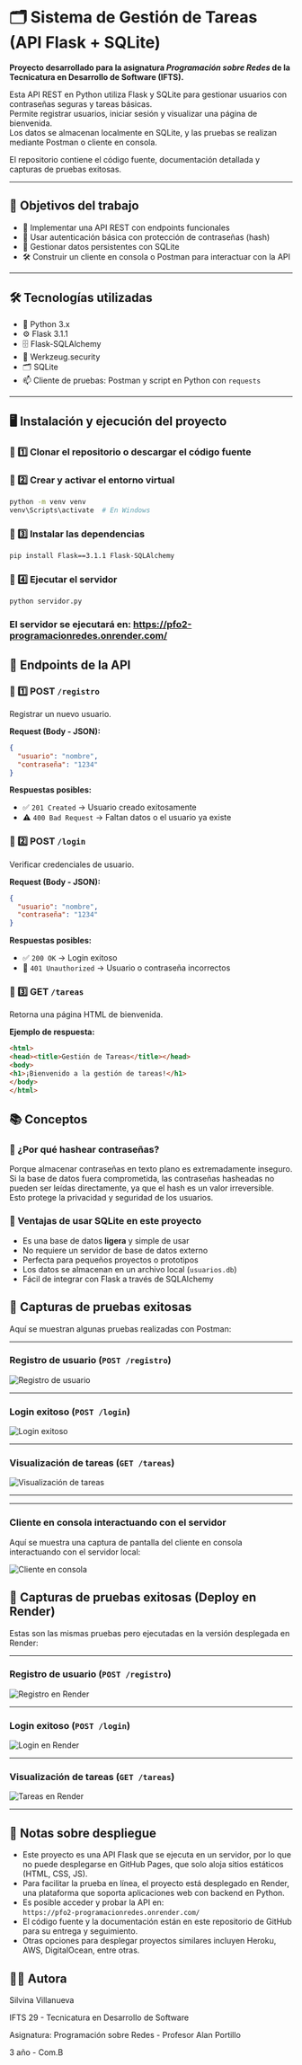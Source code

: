 # 🗂️ Sistema de Gestión de Tareas (API Flask + SQLite)

**Proyecto desarrollado para la asignatura _Programación sobre Redes_ de la Tecnicatura en Desarrollo de Software (IFTS).**

Esta API REST en Python utiliza Flask y SQLite para gestionar usuarios con contraseñas seguras y tareas básicas.  
Permite registrar usuarios, iniciar sesión y visualizar una página de bienvenida.  
Los datos se almacenan localmente en SQLite, y las pruebas se realizan mediante Postman o cliente en consola.

El repositorio contiene el código fuente, documentación detallada y capturas de pruebas exitosas.


---

## 🎯 Objetivos del trabajo

- 🚀 Implementar una API REST con endpoints funcionales  
- 🔐 Usar autenticación básica con protección de contraseñas (hash)  
- 💾 Gestionar datos persistentes con SQLite  
- 🛠️ Construir un cliente en consola o Postman para interactuar con la API  

---

## 🛠️ Tecnologías utilizadas

- 🐍 Python 3.x  
- ⚙️ Flask 3.1.1  
- 🗄️ Flask-SQLAlchemy  
- 🔐 Werkzeug.security  
- 🗂️ SQLite  
- 📫 Cliente de pruebas: Postman y script en Python con `requests`

---

## 🖥️ Instalación y ejecución del proyecto

### 📌 1️⃣ Clonar el repositorio o descargar el código fuente

### 📌 2️⃣ Crear y activar el entorno virtual

```bash
python -m venv venv  
venv\Scripts\activate  # En Windows

```

### 📌 3️⃣ Instalar las dependencias

```bash
pip install Flask==3.1.1 Flask-SQLAlchemy
```

### 📌 4️⃣ Ejecutar el servidor

```bash
python servidor.py
```

### El servidor se ejecutará en: https://pfo2-programacionredes.onrender.com/

## 🔗 Endpoints de la API

### 🔸 1️⃣ POST `/registro`

Registrar un nuevo usuario.

**Request (Body - JSON):**

```json
{
  "usuario": "nombre",
  "contraseña": "1234"
}
```
**Respuestas posibles:**

- ✅ `201 Created` → Usuario creado exitosamente  
- ⚠️ `400 Bad Request` → Faltan datos o el usuario ya existe  

### 🔸 2️⃣ POST `/login`

Verificar credenciales de usuario.

**Request (Body - JSON):**

```json
{
  "usuario": "nombre",
  "contraseña": "1234"
}
```
**Respuestas posibles:**

- ✅ `200 OK` → Login exitoso  
- 🚫 `401 Unauthorized` → Usuario o contraseña incorrectos  

### 🔸 3️⃣ GET `/tareas`

Retorna una página HTML de bienvenida.

**Ejemplo de respuesta:**

```html
<html>
<head><title>Gestión de Tareas</title></head>
<body>
<h1>¡Bienvenido a la gestión de tareas!</h1>
</body>
</html>
```

## 📚 Conceptos

### 🔐 ¿Por qué hashear contraseñas?

Porque almacenar contraseñas en texto plano es extremadamente inseguro.  
Si la base de datos fuera comprometida, las contraseñas hasheadas no pueden ser leídas directamente, ya que el hash es un valor irreversible.  
Esto protege la privacidad y seguridad de los usuarios.

### 💾 Ventajas de usar SQLite en este proyecto

- Es una base de datos **ligera** y simple de usar  
- No requiere un servidor de base de datos externo  
- Perfecta para pequeños proyectos o prototipos  
- Los datos se almacenan en un archivo local (`usuarios.db`)  
- Fácil de integrar con Flask a través de SQLAlchemy  

## 📸 Capturas de pruebas exitosas

Aquí se muestran algunas pruebas realizadas con Postman:

---

### Registro de usuario (`POST /registro`)

![Registro de usuario](capturas_postman/registro_usuario.png)

---

### Login exitoso (`POST /login`)

![Login exitoso](capturas_postman/login.png)

---

### Visualización de tareas (`GET /tareas`)

![Visualización de tareas](capturas_postman/tareas.png)

---

---

### Cliente en consola interactuando con el servidor

Aquí se muestra una captura de pantalla del cliente en consola interactuando con el servidor local:

![Cliente en consola](capturas_terminal/cliente_servidor.png)



## 📸 Capturas de pruebas exitosas (Deploy en Render)

Estas son las mismas pruebas pero ejecutadas en la versión desplegada en Render:

---

### Registro de usuario (`POST /registro`)

![Registro en Render](capturas_postman_render/registro_render.png)

---

### Login exitoso (`POST /login`)

![Login en Render](capturas_postman_render/login_render.png)

---

### Visualización de tareas (`GET /tareas`)

![Tareas en Render](capturas_postman_render/tareas_render.png)

---

## 🚀 Notas sobre despliegue

- Este proyecto es una API Flask que se ejecuta en un servidor, por lo que no puede desplegarse en GitHub Pages, que solo aloja sitios estáticos (HTML, CSS, JS).  
- Para facilitar la prueba en línea, el proyecto está desplegado en Render, una plataforma que soporta aplicaciones web con backend en Python.  
- Es posible acceder y probar la API en:  
  `https://pfo2-programacionredes.onrender.com/` 
- El código fuente y la documentación están en este repositorio de GitHub para su entrega y seguimiento.  
- Otras opciones para desplegar proyectos similares incluyen Heroku, AWS, DigitalOcean, entre otras.


## 👩‍💻 Autora

Silvina Villanueva  

IFTS 29 - Tecnicatura en Desarrollo de Software 

Asignatura: Programación sobre Redes - Profesor Alan Portillo

3 año - Com.B



